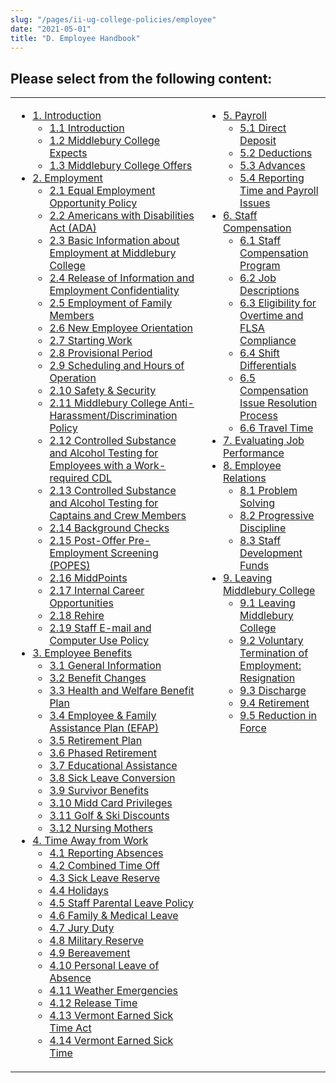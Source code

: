 ```yaml
---
slug: "/pages/ii-ug-college-policies/employee"
date: "2021-05-01"
title: "D. Employee Handbook"
---
```


## Please select from the following content:

<table>

<tbody>

<tr valign="top">

<td>

- [1\. Introduction](/pages/ii-ug-college-policies/employee/introduction)
  - [1.1 Introduction](/pages/ii-ug-college-policies/employee/introduction/intro)
  - [1.2 Middlebury College Expects](/pages/ii-ug-college-policies/employee/introduction/expects)
  - [1.3 Middlebury College Offers](/pages/ii-ug-college-policies/employee/introduction/offers)
- [2\. Employment](/pages/ii-ug-college-policies/employee/employment)
  - [2.1 Equal Employment Opportunity Policy](/pages/ii-ug-college-policies/employee/employment/2.1-equal-employment-opportunity-policy-)
  - [2.2 Americans with Disabilities Act (ADA)](/pages/ii-ug-college-policies/employee/employment/ada)
  - [2.3 Basic Information about Employment at Middlebury College](/pages/ii-ug-college-policies/employee/employment/basic_info)
  - [2.4 Release of Information and Employment Confidentiality](/pages/ii-ug-college-policies/employee/employment/2.4-release-of-information-and-employment-confidentiality)
  - [2.5 Employment of Family Members](/pages/ii-ug-college-policies/employee/employment/employment_family)
  - [2.6 New Employee Orientation](/pages/ii-ug-college-policies/employee/employment/orientation)
  - [2.7 Starting Work](/pages/ii-ug-college-policies/employee/employment/starting_work)
  - [2.8 Provisional Period](/pages/ii-ug-college-policies/employee/employment/provisional_period)
  - [2.9 Scheduling and Hours of Operation](/pages/ii-ug-college-policies/employee/employment/scheduling_hours_operation)
  - [2.10 Safety & Security](/pages/ii-ug-college-policies/employee/employment/safety_security)
  - [2.11 Middlebury College Anti-Harassment/Discrimination Policy](/pages/ii-ug-college-policies/employee/employment/anti-har-policy)
  - [2.12 Controlled Substance and Alcohol Testing for Employees with a Work-required CDL](/pages/ii-ug-college-policies/employee/employment/hr_controlled_sub_cdl)
  - [2.13 Controlled Substance and Alcohol Testing for Captains and Crew Members](/pages/ii-ug-college-policies/employee/employment/alcohol_testing_captains)
  - [2.14 Background Checks](/pages/ii-ug-college-policies/employee/employment/criminal_background_ch)
  - [2.15 Post-Offer Pre-Employment Screening (POPES)](/pages/ii-ug-college-policies/employee/employment/popes)
  - [2.16 MiddPoints](/pages/ii-ug-college-policies/employee/employment/MiddPoints)
  - [2.17 Internal Career Opportunities](/pages/ii-ug-college-policies/employee/employment/internal_career)
  - [2.18 Rehire](/pages/ii-ug-college-policies/employee/employment/rehire)
  - [2.19 Staff E-mail and Computer Use Policy](/pages/ii-ug-college-policies/employee/employment/staff_computer_use)
- [3\. Employee Benefits](/pages/ii-ug-college-policies/employee/benefits)
  - [3.1 General Information](/pages/ii-ug-college-policies/employee/benefits/general_info)
  - [3.2 Benefit Changes](/pages/ii-ug-college-policies/employee/benefits/benefit_changes)
  - [3.3 Health and Welfare Benefit Plan](/pages/ii-ug-college-policies/employee/benefits/health_welfard)
  - [3.4 Employee & Family Assistance Plan (EFAP)](/pages/ii-ug-college-policies/employee/benefits/efap)
  - [3.5 Retirement Plan](/pages/ii-ug-college-policies/employee/benefits/retirement)
  - [3.6 Phased Retirement](/pages/ii-ug-college-policies/employee/benefits/phased_ret)
  - [3.7 Educational Assistance](/pages/ii-ug-college-policies/employee/benefits/educational_assistance)
  - [3.8 Sick Leave Conversion](/pages/ii-ug-college-policies/employee/benefits/sick_leave_conversion)
  - [3.9 Survivor Benefits](/pages/ii-ug-college-policies/employee/benefits/survivor_benefits)
  - [3.10 Midd Card Privileges](/pages/ii-ug-college-policies/employee/benefits/midd_card_priveleges)
  - [3.11 Golf & Ski Discounts](/pages/ii-ug-college-policies/employee/benefits/discounts)
  - [3.12 Nursing Mothers](/pages/ii-ug-college-policies/employee/benefits/nursing_mothers)
- [4\. Time Away from Work](/pages/ii-ug-college-policies/employee/time_away)
  - [4.1 Reporting Absences](/pages/ii-ug-college-policies/employee/time_away/reporting_absences)
  - [4.2 Combined Time Off](/pages/ii-ug-college-policies/employee/time_away/cto)
  - [4.3 Sick Leave Reserve](/pages/ii-ug-college-policies/employee/time_away/slr)
  - [4.4 Holidays](/pages/ii-ug-college-policies/employee/time_away/holidays)
  - [4.5 Staff Parental Leave Policy](/pages/ii-ug-college-policies/employee/time_away/staff_parental_leave)
  - [4.6 Family & Medical Leave](/pages/ii-ug-college-policies/employee/time_away/family_medical_leave)
  - [4.7 Jury Duty](/pages/ii-ug-college-policies/employee/time_away/jury_duty)
  - [4.8 Military Reserve](/pages/ii-ug-college-policies/employee/time_away/military_reserve)
  - [4.9 Bereavement](/pages/ii-ug-college-policies/employee/time_away/bereavement)
  - [4.10 Personal Leave of Absence](/pages/ii-ug-college-policies/employee/time_away/personal_leave)
  - [4.11 Weather Emergencies](/pages/ii-ug-college-policies/employee/time_away/weather_emergencies)
  - [4.12 Release Time](/pages/ii-ug-college-policies/employee/time_away/release_time)
  - [4.13 Vermont Earned Sick Time Act](/pages/ii-ug-college-policies/employee/time_away/4.13-vermont-earned-sick-time-act)
  - [4.14 Vermont Earned Sick Time](/pages/ii-ug-college-policies/employee/time_away/4.14-vermont-earned-sick-time)

</td>

<td>

- [5\. Payroll](/pages/ii-ug-college-policies/employee/payroll)
  - [5.1 Direct Deposit](/pages/ii-ug-college-policies/employee/payroll/direct_deposit)
  - [5.2 Deductions](/pages/ii-ug-college-policies/employee/payroll/deductions)
  - [5.3 Advances](/pages/ii-ug-college-policies/employee/payroll/advances)
  - [5.4 Reporting Time and Payroll Issues](/pages/ii-ug-college-policies/employee/payroll/payroll_issues)
- [6\. Staff Compensation](/pages/ii-ug-college-policies/employee/wage_salary)
  - [6.1 Staff Compensation Program](/pages/ii-ug-college-policies/employee/wage_salary/staff_compensation_program)
  - [6.2 Job Descriptions](/pages/ii-ug-college-policies/employee/wage_salary/job_descriptions)
  - [6.3 Eligibility for Overtime and FLSA Compliance](/pages/ii-ug-college-policies/employee/wage_salary/overtime)
  - [6.4 Shift Differentials](/pages/ii-ug-college-policies/employee/wage_salary/shift_differentials)
  - [6.5 Compensation Issue Resolution Process](/pages/ii-ug-college-policies/employee/wage_salary/compensation_issue_resolution_process)
  - [6.6 Travel Time](/pages/ii-ug-college-policies/employee/wage_salary/travel_time)
- [7\. Evaluating Job Performance](/pages/ii-ug-college-policies/employee/evaluating)
- [8\. Employee Relations](/pages/ii-ug-college-policies/employee/processes_development)
  - [8.1 Problem Solving](/pages/ii-ug-college-policies/employee/processes_development/problem_solving)
  - [8.2 Progressive Discipline](/pages/ii-ug-college-policies/employee/processes_development/progressive_discipline)
  - [8.3 Staff Development Funds](/pages/ii-ug-college-policies/employee/processes_development/staff_dev_funds)
- [9\. Leaving Middlebury College](/pages/ii-ug-college-policies/employee/leaving_midd)
  - [9.1 Leaving Middlebury College](/pages/ii-ug-college-policies/employee/leaving_midd/leaving_middlebury_college)
  - [9.2 Voluntary Termination of Employment: Resignation](/pages/ii-ug-college-policies/employee/leaving_midd/resignation)
  - [9.3 Discharge](/pages/ii-ug-college-policies/employee/leaving_midd/discharge)
  - [9.4 Retirement](/pages/ii-ug-college-policies/employee/leaving_midd/retirement)
  - [9.5 Reduction in Force](/pages/ii-ug-college-policies/employee/leaving_midd/rif)

</td>

</tr>

</tbody>

</table>
